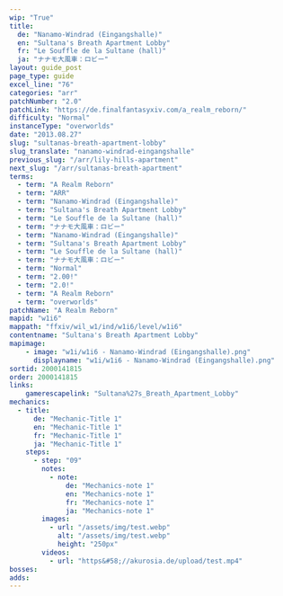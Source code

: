 ```yaml
---
wip: "True"
title:
  de: "Nanamo-Windrad (Eingangshalle)"
  en: "Sultana's Breath Apartment Lobby"
  fr: "Le Souffle de la Sultane (hall)"
  ja: "ナナモ大風車：ロビー"
layout: guide_post
page_type: guide
excel_line: "76"
categories: "arr"
patchNumber: "2.0"
patchLink: "https://de.finalfantasyxiv.com/a_realm_reborn/"
difficulty: "Normal"
instanceType: "overworlds"
date: "2013.08.27"
slug: "sultanas-breath-apartment-lobby"
slug_translate: "nanamo-windrad-eingangshalle"
previous_slug: "/arr/lily-hills-apartment"
next_slug: "/arr/sultanas-breath-apartment"
terms:
  - term: "A Realm Reborn"
  - term: "ARR"
  - term: "Nanamo-Windrad (Eingangshalle)"
  - term: "Sultana's Breath Apartment Lobby"
  - term: "Le Souffle de la Sultane (hall)"
  - term: "ナナモ大風車：ロビー"
  - term: "Nanamo-Windrad (Eingangshalle)"
  - term: "Sultana's Breath Apartment Lobby"
  - term: "Le Souffle de la Sultane (hall)"
  - term: "ナナモ大風車：ロビー"
  - term: "Normal"
  - term: "2.00!"
  - term: "2.0!"
  - term: "A Realm Reborn"
  - term: "overworlds"
patchName: "A Realm Reborn"
mapid: "w1i6"
mappath: "ffxiv/wil_w1/ind/w1i6/level/w1i6"
contentname: "Sultana's Breath Apartment Lobby"
mapimage:
    - image: "w1i/w1i6 - Nanamo-Windrad (Eingangshalle).png"
      displayname: "w1i/w1i6 - Nanamo-Windrad (Eingangshalle).png"
sortid: 2000141815
order: 2000141815
links:
    gamerescapelink: "Sultana%27s_Breath_Apartment_Lobby"
mechanics:
  - title:
      de: "Mechanic-Title 1"
      en: "Mechanic-Title 1"
      fr: "Mechanic-Title 1"
      ja: "Mechanic-Title 1"
    steps:
      - step: "09"
        notes:
          - note:
              de: "Mechanics-note 1"
              en: "Mechanics-note 1"
              fr: "Mechanics-note 1"
              ja: "Mechanics-note 1"
        images:
          - url: "/assets/img/test.webp"
            alt: "/assets/img/test.webp"
            height: "250px"
        videos:
          - url: "https&#58;//akurosia.de/upload/test.mp4"
bosses:
adds:
---
```


